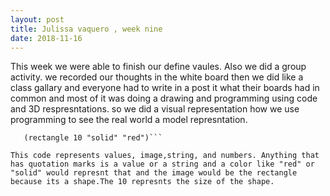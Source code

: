 ```yaml
---
layout: post
title: Julissa vaquero , week nine
date: 2018-11-16
---
```


This week we were able to finish our define vaules. Also we did a group activity. we recorded our thoughts in the white board then we did
like a class gallary and everyone had to write in a post it what their boards had in common and most of it was doing a drawing and 
programming using code and 3D respresntations. so we did a visual representation how we use programming to see the real world a model represntation.

```(exaple(mstery red)
   (rectangle 10 "solid" "red")```

This code represents values, image,string, and numbers. Anything that has quotation marks is a value or a string and a color like "red" or "solid" would represnt that and the image would be the rectangle because its a shape.The 10 represnts the size of the shape.
